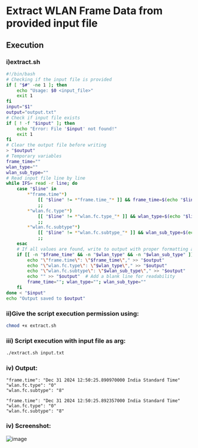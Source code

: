 # Extract WLAN Frame Data from provided input file

## Execution

### i)extract.sh
```bash
#!/bin/bash
# Checking if the input file is provided
if [ "$#" -ne 1 ]; then
    echo "Usage: $0 <input_file>"
    exit 1
fi
input="$1"
output="output.txt"
# Check if input file exists
if [ ! -f "$input" ]; then
    echo "Error: File '$input' not found!"
    exit 1
fi
# Clear the output file before writing
> "$output"
# Temporary variables
frame_time=""
wlan_type=""
wlan_sub_type=""
# Read input file line by line
while IFS= read -r line; do
    case "$line" in
        *"frame.time"*)
            [[ "$line" != *"frame.time_"* ]] && frame_time=$(echo "$line" | cut -d':' -f2- | xargs)
            ;;
        *"wlan.fc.type"*)
            [[ "$line" != *"wlan.fc.type_"* ]] && wlan_type=$(echo "$line" | cut -d':' -f2- | xargs)
            ;;
        *"wlan.fc.subtype"*)
            [[ "$line" != *"wlan.fc.subtype_"* ]] && wlan_sub_type=$(echo "$line" | cut -d':' -f2- | xargs)
            ;;
    esac
    # If all values are found, write to output with proper formatting and reset
    if [[ -n "$frame_time" && -n "$wlan_type" && -n "$wlan_sub_type" ]]; then
        echo "\"frame.time\": \"$frame_time\"," >> "$output"
        echo "\"wlan.fc.type\": \"$wlan_type\"," >> "$output"
        echo "\"wlan.fc.subtype\": \"$wlan_sub_type\"," >> "$output"
        echo "" >> "$output"  # Add a blank line for readability
        frame_time=""; wlan_type=""; wlan_sub_type=""
    fi
done < "$input"
echo "Output saved to $output"
```
### ii)Give the script execution permission using:
```bash
chmod +x extract.sh
```
### iii) Script execution with input file as arg:
```bash
./extract.sh input.txt
```
### iv) Output:
```
"frame.time": "Dec 31 2024 12:50:25.890970000 India Standard Time"
"wlan.fc.type": "0"
"wlan.fc.subtype": "8"

"frame.time": "Dec 31 2024 12:50:25.892357000 India Standard Time"
"wlan.fc.type": "0"
"wlan.fc.subtype": "8"

```
### iv) Screenshot:
![image](https://github.com/user-attachments/assets/92e0f172-36d4-48d9-8f5f-85b22f19e9cf)


